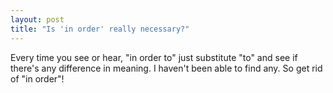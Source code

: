 ```yaml
---
layout: post
title: "Is 'in order' really necessary?"
---
```




Every time you see or hear, "in order to" just substitute "to" and see if there's any difference in meaning. I haven't been able to find any. So get rid of "in order"!


